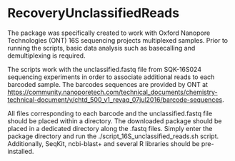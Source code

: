 # RecoveryUnclassifiedReads

The package was specifically created to work with Oxford Nanopore Technologies (ONT) 16S sequencing projects multiplexed samples. Prior to running the scripts, basic data analysis such as basecalling and demultiplexing is required. 

The scripts work with the unclassified.fastq file from SQK-16S024 sequencing experiments in order to associate additional reads to each barcoded sample. The barcodes sequences are provided by ONT at https://community.nanoporetech.com/technical_documents/chemistry-technical-document/v/chtd_500_v1_revaq_07jul2016/barcode-sequences. 

All files corresponding to each barcode and the unclassified.fastq file should be placed within a directory. The downloaded package should be placed in a dedicated directory along the .fastq files. Simply enter the package directory and run the ./script_16S_unclassified_reads.sh script. Additionally, SeqKit, ncbi-blast+ and several R libraries should be pre-installed.
